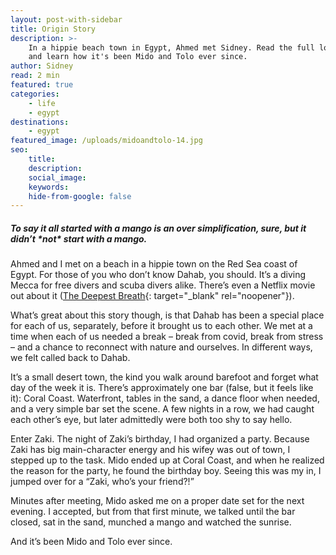 ```yaml
---
layout: post-with-sidebar
title: Origin Story
description: >-
    In a hippie beach town in Egypt, Ahmed met Sidney. Read the full love story
    and learn how it's been Mido and Tolo ever since.
author: Sidney
read: 2 min
featured: true
categories:
    - life
    - egypt
destinations:
    - egypt
featured_image: /uploads/midoandtolo-14.jpg
seo:
    title:
    description:
    social_image:
    keywords:
    hide-from-google: false
---
```

##### *To say it all started with a mango is an over simplification, sure, but it didn’t \*not\* start with a mango.*

Ahmed and I met on a beach in a hippie town on the Red Sea coast of Egypt. For those of you who don’t know Dahab, you should. It’s a diving Mecca for free divers and scuba divers alike. There’s even a Netflix movie out about it ([The Deepest Breath](https://www.youtube.com/watch?v=MzH6BI6P4Uo){: target="_blank" rel="noopener"}).

What’s great about this story though, is that Dahab has been a special place for each of us, separately, before it brought us to each other. We met at a time when each of us needed a break – break from covid, break from stress – and a chance to reconnect with nature and ourselves. In different ways, we felt called back to Dahab.

It’s a small desert town, the kind you walk around barefoot and forget what day of the week it is. There’s approximately one bar (false, but it feels like it): Coral Coast. Waterfront, tables in the sand, a dance floor when needed, and a very simple bar set the scene. A few nights in a row, we had caught each other’s eye, but later admittedly were both too shy to say hello.

Enter Zaki. The night of Zaki’s birthday, I had organized a party. Because Zaki has big main-character energy and his wifey was out of town, I stepped up to the task. Mido ended up at Coral Coast, and when he realized the reason for the party, he found the birthday boy. Seeing this was my in, I jumped over for a “Zaki, who’s your friend?!”

Minutes after meeting, Mido asked me on a proper date set for the next evening. I accepted, but from that first minute, we talked until the bar closed, sat in the sand, munched a mango and watched the sunrise.

And it’s been Mido and Tolo ever since.